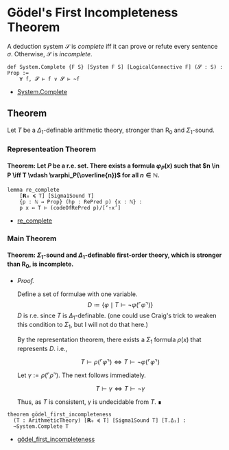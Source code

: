 # Gödel's First Incompleteness Theorem

A deduction system $\mathcal{S}$ is _complete_ iff it can prove or refute every sentence $\sigma$.
Otherwise, $\mathcal{S}$ is _incomplete_.

```lean
def System.Complete {F S} [System F S] [LogicalConnective F] (𝓢 : S) : Prop :=
    ∀ f, 𝓢 ⊢ f ∨ 𝓢 ⊢ ~f
```
- [System.Complete](https://formalizedformallogic.github.io/Incompleteness/docs/Logic/Logic/System.html#LO.System.Complete)

## Theorem

Let $T$ be a $\Delta_1$-definable arithmetic theory, stronger than $\mathsf{R}_0$ and $\Sigma_1$-sound.

### Representeation Theorem

#### Theorem: Let $P$ be a r.e. set. There exists a formula $\varphi_P(x)$ such that $n \in P \iff T \vdash \varphi_P(\overline{n})$ for all $n \in \mathbb{N}$.

```lean
lemma re_complete
    [𝗥₀ ≼ T] [Sigma1Sound T]
    {p : ℕ → Prop} (hp : RePred p) {x : ℕ} :
    p x ↔ T ⊢ (codeOfRePred p)/[‘↑x’]
```
- [re_complete](https://formalizedformallogic.github.io/Foundation/doc/Foundation/FirstOrder/R0/Representation.html#LO.FirstOrder.Arithmetic.re_complete)

### Main Theorem

#### Theorem: $\Sigma_1$-sound and $\Delta_1$-definable first-order theory, which is stronger than $\mathsf{R_0}$, is incomplete.

- _Proof._

  Define a set of formulae with one variable.
  $$ D \coloneqq \{\varphi \mid T \vdash \lnot \varphi({\ulcorner \varphi \urcorner}) \} $$
    $D$ is r.e. since $T$ is $\Delta_1$-definable. (one could use Craig's trick to weaken this condition to $\Sigma_1$, but I will not do that here.)

  By the representation theorem, there exists a $\Sigma_1$ formula $\rho(x)$ that represents $D$. i.e.,

  $$ T \vdash \rho({\ulcorner \varphi \urcorner}) \iff T \vdash \lnot \varphi({\ulcorner \varphi \urcorner})$$

  Let $\gamma := \rho({\ulcorner \rho \urcorner})$. The next follows immediately.

  $$ T \vdash \gamma \iff T \vdash \lnot \gamma $$

  Thus, as $T$ is consistent, $\gamma$ is undecidable from $T$. ∎

```lean
theorem gödel_first_incompleteness
  (T : ArithmeticTheory) [𝗥₀ ≼ T] [Sigma1Sound T] [T.Δ₁] :
  ¬System.Complete T
```
- [gödel_first_incompleteness](https://formalizedformallogic.github.io/Foundation/doc/Foundation/FirstOrder/Incompleteness/First.html#LO.R0.gödel_first_incompleteness)
